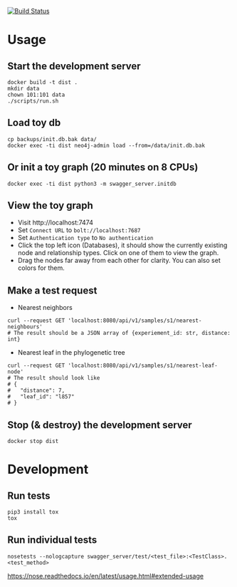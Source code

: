 [![Build Status](https://travis-ci.com/iqbal-lab-org/dist-api-prototype.svg?branch=master)](https://travis-ci.com/iqbal-lab-org/dist-api-prototype)

# Usage

## Start the development server
```shell script
docker build -t dist .
mkdir data
chown 101:101 data
./scripts/run.sh
```

## Load toy db
```shell script
cp backups/init.db.bak data/
docker exec -ti dist neo4j-admin load --from=/data/init.db.bak
```

## Or init a toy graph (20 minutes on 8 CPUs)
```shell script
docker exec -ti dist python3 -m swagger_server.initdb
```

## View the toy graph
* Visit http://localhost:7474
* Set `Connect URL` to `bolt://localhost:7687`
* Set `Authentication type` to `No authentication`
* Click the top left icon (Databases), it should show the currently existing node and relationship types. Click on one of them to view the graph.
* Drag the nodes far away from each other for clarity. You can also set colors for them.

## Make a test request

* Nearest neighbors
```shell script
curl --request GET 'localhost:8080/api/v1/samples/s1/nearest-neighbours'
# The result should be a JSON array of {experiement_id: str, distance: int}
```

* Nearest leaf in the phylogenetic tree
```shell script
curl --request GET 'localhost:8080/api/v1/samples/s1/nearest-leaf-node'
# The result should look like
# {
#   "distance": 7,
#   "leaf_id": "l857"
# }
```

## Stop (& destroy) the development server
```shell script
docker stop dist
```

# Development

## Run tests
```shell script
pip3 install tox
tox
```

## Run individual tests
```shell script
nosetests --nologcapture swagger_server/test/<test_file>:<TestClass>.<test_method>
```
https://nose.readthedocs.io/en/latest/usage.html#extended-usage
